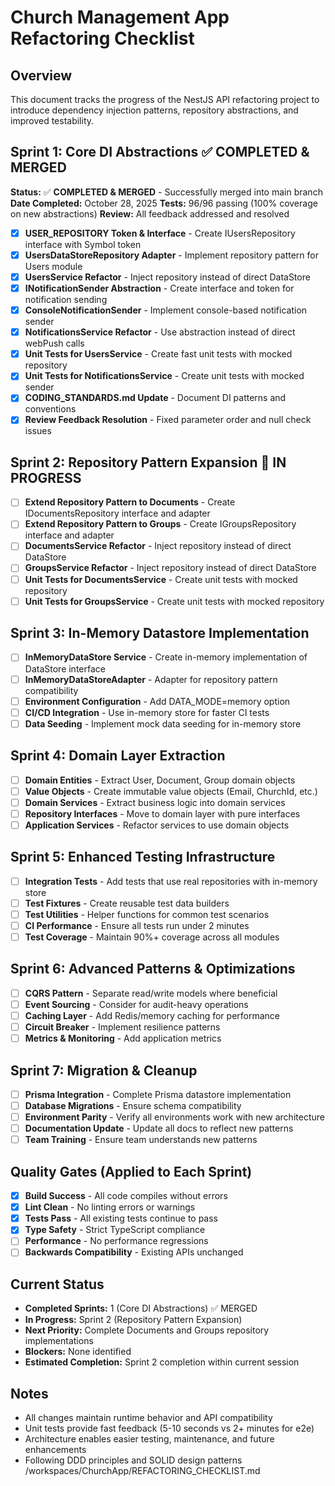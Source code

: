 # Church Management App Refactoring Checklist

## Overview
This document tracks the progress of the NestJS API refactoring project to introduce dependency injection patterns, repository abstractions, and improved testability.

## Sprint 1: Core DI Abstractions ✅ COMPLETED & MERGED

**Status:** ✅ **COMPLETED & MERGED** - Successfully merged into main branch
**Date Completed:** October 28, 2025
**Tests:** 96/96 passing (100% coverage on new abstractions)
**Review:** All feedback addressed and resolved

- [x] **USER_REPOSITORY Token & Interface** - Create IUsersRepository interface with Symbol token
- [x] **UsersDataStoreRepository Adapter** - Implement repository pattern for Users module
- [x] **UsersService Refactor** - Inject repository instead of direct DataStore
- [x] **INotificationSender Abstraction** - Create interface and token for notification sending
- [x] **ConsoleNotificationSender** - Implement console-based notification sender
- [x] **NotificationsService Refactor** - Use abstraction instead of direct webPush calls
- [x] **Unit Tests for UsersService** - Create fast unit tests with mocked repository
- [x] **Unit Tests for NotificationsService** - Create unit tests with mocked sender
- [x] **CODING_STANDARDS.md Update** - Document DI patterns and conventions
- [x] **Review Feedback Resolution** - Fixed parameter order and null check issues

## Sprint 2: Repository Pattern Expansion 🔄 IN PROGRESS
- [ ] **Extend Repository Pattern to Documents** - Create IDocumentsRepository interface and adapter
- [ ] **Extend Repository Pattern to Groups** - Create IGroupsRepository interface and adapter
- [ ] **DocumentsService Refactor** - Inject repository instead of direct DataStore
- [ ] **GroupsService Refactor** - Inject repository instead of direct DataStore
- [ ] **Unit Tests for DocumentsService** - Create unit tests with mocked repository
- [ ] **Unit Tests for GroupsService** - Create unit tests with mocked repository

## Sprint 3: In-Memory Datastore Implementation
- [ ] **InMemoryDataStore Service** - Create in-memory implementation of DataStore interface
- [ ] **InMemoryDataStoreAdapter** - Adapter for repository pattern compatibility
- [ ] **Environment Configuration** - Add DATA_MODE=memory option
- [ ] **CI/CD Integration** - Use in-memory store for faster CI tests
- [ ] **Data Seeding** - Implement mock data seeding for in-memory store

## Sprint 4: Domain Layer Extraction
- [ ] **Domain Entities** - Extract User, Document, Group domain objects
- [ ] **Value Objects** - Create immutable value objects (Email, ChurchId, etc.)
- [ ] **Domain Services** - Extract business logic into domain services
- [ ] **Repository Interfaces** - Move to domain layer with pure interfaces
- [ ] **Application Services** - Refactor services to use domain objects

## Sprint 5: Enhanced Testing Infrastructure
- [ ] **Integration Tests** - Add tests that use real repositories with in-memory store
- [ ] **Test Fixtures** - Create reusable test data builders
- [ ] **Test Utilities** - Helper functions for common test scenarios
- [ ] **CI Performance** - Ensure all tests run under 2 minutes
- [ ] **Test Coverage** - Maintain 90%+ coverage across all modules

## Sprint 6: Advanced Patterns & Optimizations
- [ ] **CQRS Pattern** - Separate read/write models where beneficial
- [ ] **Event Sourcing** - Consider for audit-heavy operations
- [ ] **Caching Layer** - Add Redis/memory caching for performance
- [ ] **Circuit Breaker** - Implement resilience patterns
- [ ] **Metrics & Monitoring** - Add application metrics

## Sprint 7: Migration & Cleanup
- [ ] **Prisma Integration** - Complete Prisma datastore implementation
- [ ] **Database Migrations** - Ensure schema compatibility
- [ ] **Environment Parity** - Verify all environments work with new architecture
- [ ] **Documentation Update** - Update all docs to reflect new patterns
- [ ] **Team Training** - Ensure team understands new patterns

## Quality Gates (Applied to Each Sprint)
- [x] **Build Success** - All code compiles without errors
- [x] **Lint Clean** - No linting errors or warnings
- [x] **Tests Pass** - All existing tests continue to pass
- [x] **Type Safety** - Strict TypeScript compliance
- [ ] **Performance** - No performance regressions
- [ ] **Backwards Compatibility** - Existing APIs unchanged

## Current Status
- **Completed Sprints:** 1 (Core DI Abstractions) ✅ MERGED
- **In Progress:** Sprint 2 (Repository Pattern Expansion)
- **Next Priority:** Complete Documents and Groups repository implementations
- **Blockers:** None identified
- **Estimated Completion:** Sprint 2 completion within current session

## Notes
- All changes maintain runtime behavior and API compatibility
- Unit tests provide fast feedback (5-10 seconds vs 2+ minutes for e2e)
- Architecture enables easier testing, maintenance, and future enhancements
- Following DDD principles and SOLID design patterns</content>
<parameter name="filePath">/workspaces/ChurchApp/REFACTORING_CHECKLIST.md